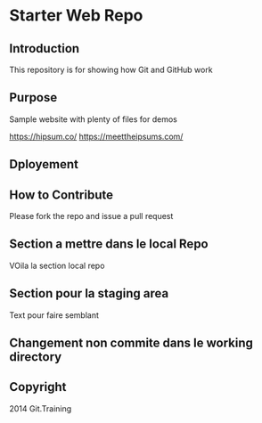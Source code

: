 # Starter Web Repo

## Introduction 
This repository is for showing how Git and GitHub work

## Purpose

Sample website with plenty of files for demos

https://hipsum.co/ 
https://meettheipsums.com/

## Dployement 

## How to Contribute 
 Please fork the repo and issue a pull request 

## Section a mettre dans le local Repo 
VOila la section local repo 
## Section pour la staging area
Text pour faire semblant 

## Changement non commite dans le working directory 

## Copyright
2014 Git.Training

